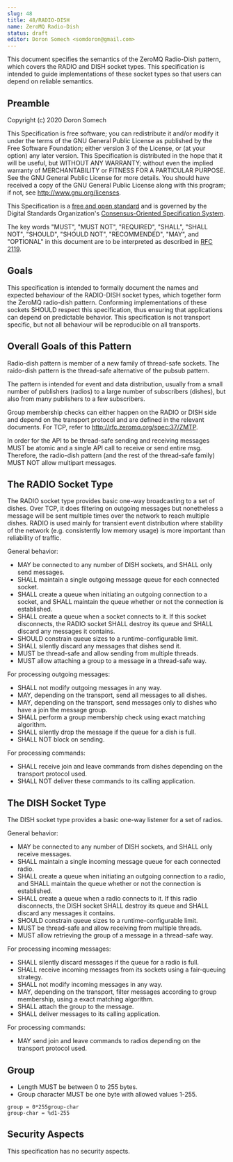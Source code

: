 ```yaml
---
slug: 48
title: 48/RADIO-DISH
name: ZeroMQ Radio-Dish
status: draft
editor: Doron Somech <somdoron@gmail.com>
---
```


This document specifies the semantics of the ZeroMQ Radio-Dish pattern, which covers the RADIO and DISH socket types. This specification is intended to guide implementations of these socket types so that users can depend on reliable semantics.

## Preamble

Copyright (c) 2020 Doron Somech

This Specification is free software; you can redistribute it and/or modify it under the terms of the GNU General Public License as published by the Free Software Foundation; either version 3 of the License, or (at your option) any later version. This Specification is distributed in the hope that it will be useful, but WITHOUT ANY WARRANTY; without even the implied warranty of MERCHANTABILITY or FITNESS FOR A PARTICULAR PURPOSE. See the GNU General Public License for more details. You should have received a copy of the GNU General Public License along with this program; if not, see <http://www.gnu.org/licenses>.

This Specification is a [free and open standard](http://www.digistan.org/open-standard:definition) and is governed by the Digital Standards Organization's [Consensus-Oriented Specification System](http://www.digistan.org/spec:1/COSS).

The key words "MUST", "MUST NOT", "REQUIRED", "SHALL", "SHALL NOT", "SHOULD", "SHOULD NOT", "RECOMMENDED", "MAY", and "OPTIONAL" in this document are to be interpreted as described in [RFC 2119](http://tools.ietf.org/html/rfc2119).

## Goals

This specification is intended to formally document the names and expected behaviour of the RADIO-DISH socket types, which together form the ZeroMQ radio-dish pattern. Conforming implementations of these sockets SHOULD respect this specification, thus ensuring that applications can depend on predictable behavior. This specification is not transport specific, but not all behaviour will be reproducible on all transports.

## Overall Goals of this Pattern

Radio-dish pattern is member of a new family of thread-safe sockets.
The raido-dish pattern is the thread-safe alternative of the pubsub pattern.

The pattern is intended for event and data distribution, usually from a small number of publishers (radios) to a large number of subscribers (dishes), but also from many publishers to a few subscribers.

Group membership checks can either happen on the RADIO or DISH side and depend on the transport protocol and are defined in the relevant documents. For TCP, refer to http://rfc.zeromq.org/spec:37/ZMTP.

In order for the API to be thread-safe sending and receiving messages MUST be atomic and a single API call to receive or send entire msg. Therefore, the radio-dish pattern (and the rest of the thread-safe family) MUST NOT allow multipart messages.

## The RADIO Socket Type

The RADIO socket type provides basic one-way broadcasting to a set of dishes. Over TCP, it does filtering on outgoing messages but nonetheless a message will be sent multiple times over the network to reach multiple dishes. RADIO is used mainly for transient event distribution where stability of the network (e.g. consistently low memory usage) is more important than reliability of traffic.

General behavior:

* MAY be connected to any number of DISH sockets, and SHALL only send messages.
* SHALL maintain a single outgoing message queue for each connected socket.
* SHALL create a queue when initiating an outgoing connection to a socket, and SHALL maintain the queue whether or not the connection is established.
* SHALL create a queue when a socket connects to it. If this socket disconnects, the RADIO socket SHALL destroy its queue and SHALL discard any messages it contains.
* SHOULD constrain queue sizes to a runtime-configurable limit.
* SHALL silently discard any messages that dishes send it.
* MUST be thread-safe and allow sending from multiple threads.
* MUST allow attaching a group to a message in a thread-safe way.

For processing outgoing messages:

* SHALL not modify outgoing messages in any way.
* MAY, depending on the transport, send all messages to all dishes.
* MAY, depending on the transport, send messages only to dishes who have a join the message group.
* SHALL perform a group membership check using exact matching algorithm.
* SHALL silently drop the message if the queue for a dish is full.
* SHALL NOT block on sending.

For processing commands:

* SHALL receive join and leave commands from dishes depending on the transport protocol used.
* SHALL NOT deliver these commands to its calling application.

## The DISH Socket Type

The DISH socket type provides a basic one-way listener for a set of radios.

General behavior:

* MAY be connected to any number of DISH sockets, and SHALL only receive messages.
* SHALL maintain a single incoming message queue for each connected radio.
* SHALL create a queue when initiating an outgoing connection to a radio, and SHALL maintain the queue whether or not the connection is established.
* SHALL create a queue when a radio connects to it. If this radio disconnects, the DISH socket SHALL destroy its queue and SHALL discard any messages it contains.
* SHOULD constrain queue sizes to a runtime-configurable limit.
* MUST be thread-safe and allow receiving from multiple threads.
* MUST allow retrieving the group of a message in a thread-safe way.

For processing incoming messages:

* SHALL silently discard messages if the queue for a radio is full.
* SHALL receive incoming messages from its sockets using a fair-queuing strategy.
* SHALL not modify incoming messages in any way.
* MAY, depending on the transport, filter messages according to group membership, using a exact matching algorithm.
* SHALL attach the group to the message.
* SHALL deliver messages to its calling application.

For processing commands:

* MAY send join and leave commands to radios depending on the transport protocol used.

## Group 

* Length MUST be between 0 to 255 bytes.
* Group character MUST be one byte with allowed values 1-255.

```
group = 0*255group-char 
group-char = %d1-255
```

## Security Aspects

This specification has no security aspects.
